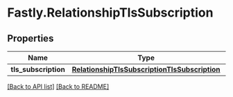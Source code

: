 # Fastly.RelationshipTlsSubscription

## Properties

Name | Type | Description | Notes
------------ | ------------- | ------------- | -------------
**tls_subscription** | [**RelationshipTlsSubscriptionTlsSubscription**](RelationshipTlsSubscriptionTlsSubscription.md) |  | [optional] 


[[Back to API list]](../../README.md#endpoints) [[Back to README]](../../README.md)
